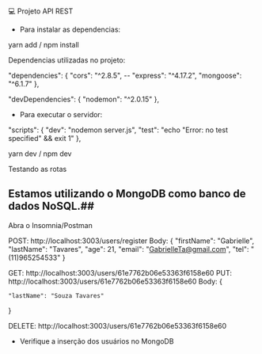 💻 Projeto API REST

- Para instalar as dependencias:

yarn add  / npm install

Dependencias utilizadas no projeto:

"dependencies": {
    "cors": "^2.8.5", -- 
    "express": "^4.17.2",
    "mongoose": "^6.1.7"
  },

"devDependencies": {
    "nodemon": "^2.0.15"
  },


- Para executar o servidor:

"scripts": {
    "dev": "nodemon server.js",
    "test": "echo \"Error: no test specified\" && exit 1"
  },

yarn dev / npm dev


Testando as rotas 

## Estamos utilizando o MongoDB como banco de dados NoSQL.##

Abra o Insomnia/Postman 

POST: http://localhost:3003/users/register
Body: {
	"firstName": "Gabrielle",
	"lastName": "Tavares",
	"age": 21,
	"email": "GabrielleTa@gmail.com",
	"tel": "(11)965254533"
}

GET: http://localhost:3003/users/61e7762b06e53363f6158e60
PUT: http://localhost:3003/users/61e7762b06e53363f6158e60
Body: {

	"lastName": "Souza Tavares"

}

DELETE: http://localhost:3003/users/61e7762b06e53363f6158e60


- Verifique a inserção dos usuários no MongoDB
